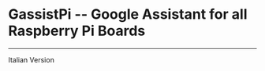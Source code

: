 

# GassistPi -- Google Assistant for all Raspberry Pi Boards  
*******************************************************************************************************************************
Italian Version
